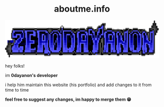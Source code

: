 <h1 align="center"> aboutme.info </h1>

![0dayanon logo](assets/img/zerodayanon.png)

hey folks!

im **0dayanon's developer**

i help him maintain this website (his portfolio) and add changes to it from time to time

**feel free to suggest any changes, im happy to merge them 😁**
